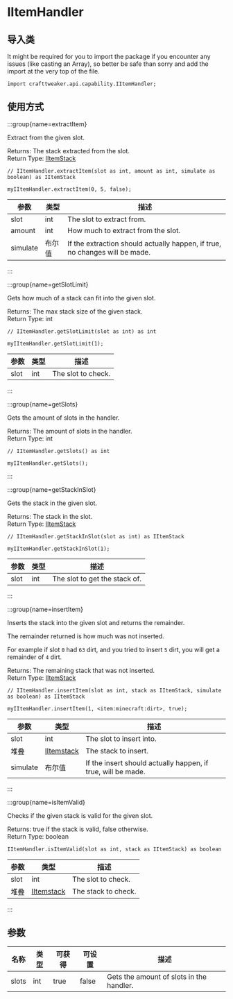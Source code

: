 # IItemHandler

## 导入类

It might be required for you to import the package if you encounter any issues (like casting an Array), so better be safe than sorry and add the import at the very top of the file.
```zenscript
import crafttweaker.api.capability.IItemHandler;
```


## 使用方式

:::group{name=extractItem}

Extract from the given slot.

Returns: The stack extracted from the slot.  
Return Type: [IItemStack](/vanilla/api/item/IItemStack)

```zenscript
// IItemHandler.extractItem(slot as int, amount as int, simulate as boolean) as IItemStack

myIItemHandler.extractItem(0, 5, false);
```

| 参数       | 类型  | 描述                                                                          |
| -------- | --- | --------------------------------------------------------------------------- |
| slot     | int | The slot to extract from.                                                   |
| amount   | int | How much to extract from the slot.                                          |
| simulate | 布尔值 | If the extraction should actually happen, if true, no changes will be made. |


:::

:::group{name=getSlotLimit}

Gets how much of a stack can fit into the given slot.

Returns: The max stack size of the given stack.  
Return Type: int

```zenscript
// IItemHandler.getSlotLimit(slot as int) as int

myIItemHandler.getSlotLimit(1);
```

| 参数   | 类型  | 描述                 |
| ---- | --- | ------------------ |
| slot | int | The slot to check. |


:::

:::group{name=getSlots}

Gets the amount of slots in the handler.

Returns: The amount of slots in the handler.  
Return Type: int

```zenscript
// IItemHandler.getSlots() as int

myIItemHandler.getSlots();
```

:::

:::group{name=getStackInSlot}

Gets the stack in the given slot.

Returns: The stack in the slot.  
Return Type: [IItemStack](/vanilla/api/item/IItemStack)

```zenscript
// IItemHandler.getStackInSlot(slot as int) as IItemStack

myIItemHandler.getStackInSlot(1);
```

| 参数   | 类型  | 描述                            |
| ---- | --- | ----------------------------- |
| slot | int | The slot to get the stack of. |


:::

:::group{name=insertItem}

Inserts the stack into the given slot and returns the remainder.

 The remainder returned is how much was not inserted.


 For example if slot `0` had `63` dirt, and you tried to insert `5` dirt, you will get a remainder of `4` dirt.

Returns: The remaining stack that was not inserted.  
Return Type: [IItemStack](/vanilla/api/item/IItemStack)

```zenscript
// IItemHandler.insertItem(slot as int, stack as IItemStack, simulate as boolean) as IItemStack

myIItemHandler.insertItem(1, <item:minecraft:dirt>, true);
```

| 参数       | 类型                                         | 描述                                                           |
| -------- | ------------------------------------------ | ------------------------------------------------------------ |
| slot     | int                                        | The slot to insert into.                                     |
| 堆叠       | [IItemstack](/vanilla/api/item/IItemStack) | The stack to insert.                                         |
| simulate | 布尔值                                        | If the insert should actually happen, if true, will be made. |


:::

:::group{name=isItemValid}

Checks if the given stack is valid for the given slot.

Returns: true if the stack is valid, false otherwise.  
Return Type: boolean

```zenscript
IItemHandler.isItemValid(slot as int, stack as IItemStack) as boolean
```

| 参数   | 类型                                         | 描述                  |
| ---- | ------------------------------------------ | ------------------- |
| slot | int                                        | The slot to check.  |
| 堆叠   | [IItemstack](/vanilla/api/item/IItemStack) | The stack to check. |


:::


## 参数

| 名称    | 类型  | 可获得  | 可设置   | 描述                                       |
| ----- | --- | ---- | ----- | ---------------------------------------- |
| slots | int | true | false | Gets the amount of slots in the handler. |

